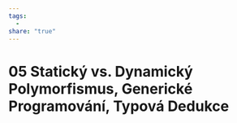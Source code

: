 ```yaml
---
tags:
  - 
share: "true"
---
```


# 05 Statický vs. Dynamický Polymorfismus, Generické Programování, Typová Dedukce